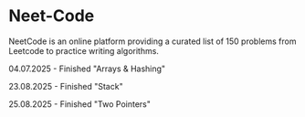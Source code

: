 # Neet-Code

NeetCode is an online platform providing a curated list of 150 problems from Leetcode to practice writing algorithms.

04.07.2025 - Finished "Arrays & Hashing" 

23.08.2025 - Finished "Stack"

25.08.2025 - Finished "Two Pointers"
